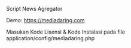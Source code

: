 Script News Agregator

Demo: https://mediadaring.com

Masukan Kode Lisensi & Kode Instalasi pada file application/config/mediadaring.php
